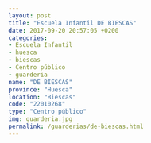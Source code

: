 ```yaml
---
layout: post
title: "Escuela Infantil DE BIESCAS"
date: 2017-09-20 20:57:05 +0200
categories:
- Escuela Infantil
- huesca
- biescas
- Centro público
- guarderia
name: "DE BIESCAS"
province: "Huesca"
location: "Biescas"
code: "22010268"
type: "Centro público"
img: guarderia.jpg
permalink: /guarderias/de-biescas.html
---
```

